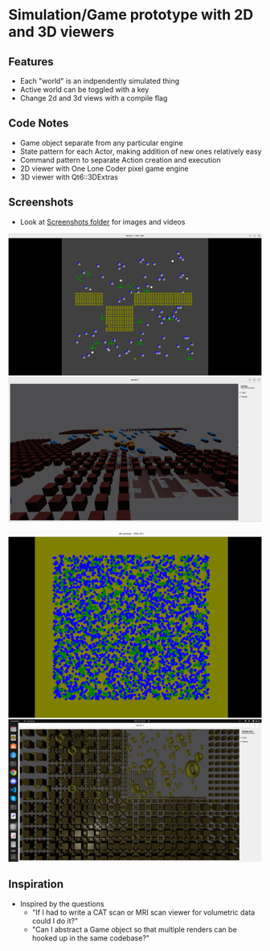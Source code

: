 # Simulation/Game prototype with 2D and 3D viewers

## Features
* Each "world" is an indpendently simulated thing
* Active world can be toggled with a key
* Change 2d and 3d views with a compile flag

## Code Notes
* Game object separate from any particular engine
* State pattern for each Actor, making addition of new ones relatively easy
* Command pattern to separate Action creation and execution
* 2D viewer with One Lone Coder pixel game engine
* 3D viewer with Qt6::3DExtras


## Screenshots
* Look at [Screenshots folder](./screenshots/) for images and videos

![Shot 1](./screenshots/oct07.png)
![Shot 2](./screenshots/oct26_2.png)

![Shot 3](./screenshots/sept28.png)
![Shot 4](./screenshots/oct19.png)

## Inspiration
* Inspired by the questions
  * "If I had to write a CAT scan or MRI scan viewer for volumetric data could I do it?"
  * "Can I abstract a Game object so that multiple renders can be hooked up in the same codebase?"
